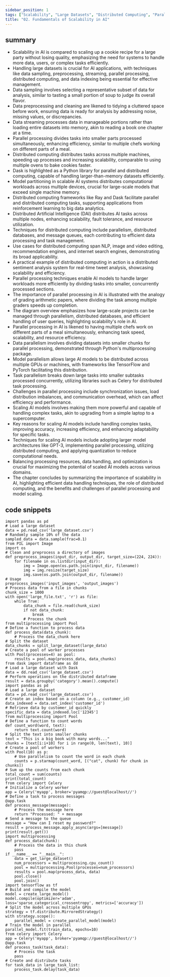 ```yaml
---
sidebar_position: 1
tags: ["Scalability", "Large Datasets", "Distributed Computing", "Parallel Processing", "Data Preprocessing", "Model Architectures", "Quantization"]
title: "02. Fundamentals of Scalability in AI"
---
```


## summary

- Scalability in AI is compared to scaling up a cookie recipe for a large party without losing quality, emphasizing the need for systems to handle more data, users, or complex tasks efficiently.
- Handling large datasets is crucial for AI applications, with techniques like data sampling, preprocessing, streaming, parallel processing, distributed computing, and data indexing being essential for effective management.
- Data sampling involves selecting a representative subset of data for analysis, similar to tasting a small portion of soup to judge its overall flavor.
- Data preprocessing and cleaning are likened to tidying a cluttered space before work, ensuring data is ready for analysis by addressing noise, missing values, or discrepancies.
- Data streaming processes data in manageable portions rather than loading entire datasets into memory, akin to reading a book one chapter at a time.
- Parallel processing divides tasks into smaller parts processed simultaneously, enhancing efficiency, similar to multiple chefs working on different parts of a meal.
- Distributed computing distributes tasks across multiple machines, speeding up processes and increasing scalability, comparable to using multiple ovens to bake cookies faster.
- Dask is highlighted as a Python library for parallel and distributed computing, capable of handling larger-than-memory datasets efficiently.
- Model partitioning in scalable AI systems distributes computational workloads across multiple devices, crucial for large-scale models that exceed single machine memory.
- Distributed computing frameworks like Ray and Dask facilitate parallel and distributed computing tasks, supporting applications from reinforcement learning to big data analytics.
- Distributed Artificial Intelligence (DAI) distributes AI tasks across multiple nodes, enhancing scalability, fault tolerance, and resource utilization.
- Techniques for distributed computing include parallelism, distributed databases, and message queues, each contributing to efficient data processing and task management.
- Use cases for distributed computing span NLP, image and video editing, recommendation engines, and internet search engines, demonstrating its broad applicability.
- A practical example of distributed computing in action is a distributed sentiment analysis system for real-time tweet analysis, showcasing scalability and efficiency.
- Parallel processing techniques enable AI models to handle larger workloads more efficiently by dividing tasks into smaller, concurrently processed sections.
- The importance of parallel processing in AI is illustrated with the analogy of grading arithmetic papers, where dividing the task among multiple graders speeds up completion.
- The diagram overview emphasizes how large-scale projects can be managed through parallelism, distributed databases, and efficient handling of user queries, highlighting scalability's role in AI.
- Parallel processing in AI is likened to having multiple chefs work on different parts of a meal simultaneously, enhancing task speed, scalability, and resource efficiency.
- Data parallelism involves dividing datasets into smaller chunks for parallel processing, demonstrated through Python's multiprocessing package.
- Model parallelism allows large AI models to be distributed across multiple GPUs or machines, with frameworks like TensorFlow and PyTorch facilitating this distribution.
- Task parallelism breaks down large tasks into smaller subtasks processed concurrently, utilizing libraries such as Celery for distributed task processing.
- Challenges in parallel processing include synchronization issues, load distribution imbalances, and communication overhead, which can affect efficiency and performance.
- Scaling AI models involves making them more powerful and capable of handling complex tasks, akin to upgrading from a simple laptop to a supercomputer.
- Key reasons for scaling AI models include handling complex tasks, improving accuracy, increasing efficiency, and enhancing adaptability for specific tasks.
- Techniques for scaling AI models include adopting larger model architectures like GPT-3, implementing parallel processing, utilizing distributed computing, and applying quantization to reduce computational needs.
- Balancing processing resources, data handling, and optimization is crucial for maximizing the potential of scaled AI models across various domains.
- The chapter concludes by summarizing the importance of scalability in AI, highlighting efficient data handling techniques, the role of distributed computing, and the benefits and challenges of parallel processing and model scaling.

## code snippets
```
import pandas as pd
# Load a large dataset
data = pd.read_csv('large_dataset.csv')
# Randomly sample 10% of the data
sampled_data = data.sample(frac=0.1)
from PIL import Image
import os
# Clean and preprocess a directory of images
def preprocess_images(input_dir, output_dir, target_size=(224, 224)):
    for filename in os.listdir(input_dir):
        img = Image.open(os.path.join(input_dir, filename))
        img = img.resize(target_size)
        img.save(os.path.join(output_dir, filename))
# Usage
preprocess_images('input_images', 'output_images')
# Process data from a file in chunks
chunk_size = 1000
with open('large_file.txt', 'r') as file:
    while True:
        data_chunk = file.read(chunk_size)
        if not data_chunk:
            break
        # Process the chunk
from multiprocessing import Pool
# Define a function to process data
def process_data(data_chunk):
    # Process the data_chunk here
# Split the dataset
data_chunks = split_large_dataset(large_data)
# Create a pool of worker processes
with Pool(processes=4) as pool:
    results = pool.map(process_data, data_chunks)
from dask import dataframe as dd
# Load a large dataset with Dask
data = dd.read_csv('large_dataset.csv')
# Perform operations on the distributed dataframe
result = data.groupby('category').mean().compute()
import pandas as pd
# Load a large dataset
data = pd.read_csv('large_dataset.csv')
# Create an index based on a column (e.g., customer_id)
data_indexed = data.set_index('customer_id')
# Retrieve data by customer_id quickly
specific_data = data_indexed.loc['12345']
from multiprocessing import Pool
# Define a function to count words
def count_word(word, text):
    return text.count(word)
# Split the text into smaller chunks
text = "This is a big book with many words..."
chunks = [text[i:i+10] for i in range(0, len(text), 10)]
# Create a pool of workers
with Pool(10) as p:
    # Use parallelism to count the word in each chunk
    counts = p.starmap(count_word, [("cat", chunk) for chunk in chunks])
# Sum up the counts from each chunk
total_count = sum(counts)
print(total_count)
from celery import Celery
# Initialize a Celery worker
app = Celery('myapp', broker='pyamqp://guest@localhost//')
# Define a task to process messages
@app.task
def process_message(message):
    # Process the message here
    return "Processed: " + message
# Send a message to the queue
message = "How can I reset my password?"
result = process_message.apply_async(args=[message])
print(result.get())
import multiprocessing
def process_data(chunk):
    # Process the data in this chunk
    pass
if __name__ == "__main__":
    data = get_large_dataset()
    num_processors = multiprocessing.cpu_count()
    pool = multiprocessing.Pool(processes=num_processors)
    results = pool.map(process_data, data)
    pool.close()
    pool.join()
import tensorflow as tf
# Build and compile the model
model = create_large_model()
model.compile(optimizer='adam', loss='sparse_categorical_crossentropy', metrics=['accuracy'])
# Split the model across multiple GPUs
strategy = tf.distribute.MirroredStrategy()
with strategy.scope():
    parallel_model = create_parallel_model(model)
# Train the model in parallel
parallel_model.fit(train_data, epochs=10)
from celery import Celery
app = Celery('myapp', broker='pyamqp://guest@localhost//')
@app.task
def process_task(task_data):
    # Process the task
    pass
# Create and distribute tasks
for task_data in large_task_list:
    process_task.delay(task_data)
```
